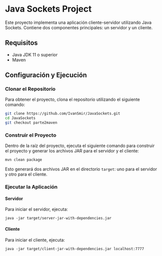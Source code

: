# Java Sockets Project

Este proyecto implementa una aplicación cliente-servidor utilizando Java Sockets. Contiene dos componentes principales: un servidor y un cliente.

## Requisitos

- Java JDK 11 o superior
- Maven

## Configuración y Ejecución

### Clonar el Repositorio

Para obtener el proyecto, clona el repositorio utilizando el siguiente comando:
```bash
git clone https://github.com/IvanSmir/JavaSockets.git
cd JavaSockets
git checkout parte2maven
```

### Construir el Proyecto

Dentro de la raíz del proyecto, ejecuta el siguiente comando para construir el proyecto y generar los archivos JAR para el servidor y el cliente:

```bash
mvn clean package
```


Esto generará dos archivos JAR en el directorio `target`: uno para el servidor y otro para el cliente.

### Ejecutar la Aplicación

#### Servidor

Para iniciar el servidor, ejecuta:

```
java -jar target/server-jar-with-dependencies.jar 
```

#### Cliente

Para iniciar el cliente, ejecuta:

```
java -jar target/client-jar-with-dependencies.jar localhost:7777
```
